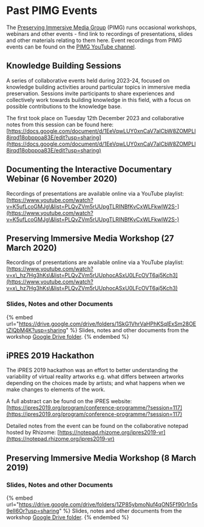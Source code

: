 # Past PIMG Events

The [Preserving Immersive Media Group](./) (PIMG) runs occasional workshops, webinars and other events - find link to recordings of presentations, slides and other materials relating to them here. Event recordings from PIMG events can be found on the [PIMG YouTube channel](https://www.youtube.com/channel/UC1z5czlykhTRQnaYQPhinAw/playlists).&#x20;

## Knowledge Building Sessions

A series of collaborative events held during 2023-24, focused on knowledge building activities around particular topics in immersive media preservation. Sessions invite participants to share experiences and collectively work towards building knowledge in this field, with a focus on possible contributions to the knowledge base.&#x20;

The first took place on Tuesday 12th December 2023 and collaborative notes from this session can be found here: [https://docs.google.com/document/d/1EeVqwLUY0xnCaV7aICbW8ZOMPLl8jrqd18obppoa83E/edit?usp=sharing](https://docs.google.com/document/d/1EeVqwLUY0xnCaV7aICbW8ZOMPLl8jrqd18obppoa83E/edit?usp=sharing)

## Documenting the Interactive Documentary Webinar (6 November 2020)

Recordings of presentations are available online via a YouTube playlist: [https://www.youtube.com/watch?v=K5ufLcoGMJg\&list=PLQvZVm5rUUpgTLRINBfKvCxWLFkwlW2S-](https://www.youtube.com/watch?v=K5ufLcoGMJg\&list=PLQvZVm5rUUpgTLRINBfKvCxWLFkwlW2S-)

## Preserving Immersive Media Workshop (27 March 2020)

Recordings of presentations are available online via a YouTube playlist: [https://www.youtube.com/watch?v=x\_hz7Hg3hKs\&list=PLQvZVm5rUUphocASxU0LFcOVT6aj5Kch3](https://www.youtube.com/watch?v=x\_hz7Hg3hKs\&list=PLQvZVm5rUUphocASxU0LFcOVT6aj5Kch3)

### Slides, Notes and other Documents

{% embed url="https://drive.google.com/drive/folders/1SkG1VhrVaHPhKSqlExSm28OEtZlQbM4K?usp=sharing" %}
Slides, notes and other documents from the workshop [Google Drive folder](https://drive.google.com/drive/folders/1SkG1VhrVaHPhKSqlExSm28OEtZlQbM4K?usp=sharing).
{% endembed %}

## iPRES 2019 Hackathon

The iPRES 2019 hackathon was an effort to better understanding the variability of virtual reality artworks e.g. what differs between artworks depending on the choices made by artists; and what happens when we make changes to elements of the work.&#x20;

A full abstract can be found on the iPRES website: [https://ipres2019.org/program/conference-programme/?session=117](https://ipres2019.org/program/conference-programme/?session=117)

Detailed notes from the event can be found on the collaborative notepad hosted by Rhizome: [https://notepad.rhizome.org/ipres2019-vr](https://notepad.rhizome.org/ipres2019-vr)

## Preserving Immersive Media Workshop (8 March 2019)

### Slides, Notes and other Documents

{% embed url="https://drive.google.com/drive/folders/1ZP85ybmoNuf4qON5Ff90r1n5s9eII6Or?usp=sharing" %}
Slides, notes and other documents from the workshop [Google Drive folder](https://drive.google.com/drive/folders/1ZP85ybmoNuf4qON5Ff90r1n5s9eII6Or?usp=sharing).
{% endembed %}
